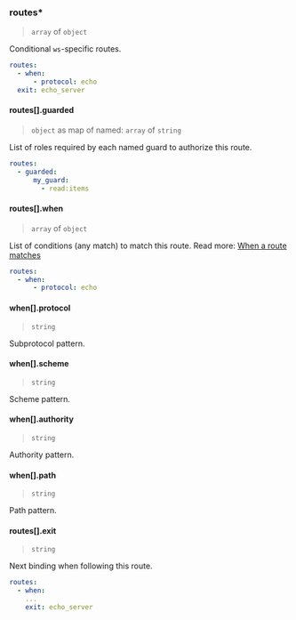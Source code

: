 ### routes\*

> `array` of `object`

Conditional `ws`-specific routes.

```yaml
routes:
  - when:
      - protocol: echo
  exit: echo_server
```

#### routes[].guarded

> `object` as map of named: `array` of `string`

List of roles required by each named guard to authorize this route.

```yaml
routes:
  - guarded:
      my_guard:
        - read:items
```

#### routes[].when

> `array` of `object`

List of conditions (any match) to match this route.
Read more: [When a route matches](../../../../../concepts/bindings.md#when-a-route-matches)

```yaml
routes:
  - when:
      - protocol: echo
```

#### when[].protocol

> `string`

Subprotocol pattern.

#### when[].scheme

> `string`

Scheme pattern.

#### when[].authority

> `string`

Authority pattern.

#### when[].path

> `string`

Path pattern.

#### routes[].exit

> `string`

Next binding when following this route.

```yaml
routes:
  - when:
    ...
    exit: echo_server
```
